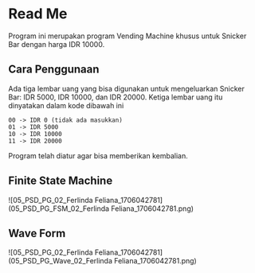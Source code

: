 # Read Me

Program ini merupakan program Vending Machine khusus untuk Snicker Bar dengan harga IDR 10000.

## Cara Penggunaan

Ada tiga lembar uang yang bisa digunakan untuk mengeluarkan Snicker Bar: IDR 5000, IDR 10000, dan IDR 20000. Ketiga lembar uang itu dinyatakan dalam kode dibawah ini

```
00 -> IDR 0 (tidak ada masukkan)
01 -> IDR 5000
10 -> IDR 10000
11 -> IDR 20000
```

Program telah diatur agar bisa memberikan kembalian.

## Finite State Machine

![05_PSD_PG_02_Ferlinda Feliana_1706042781](05_PSD_PG_FSM_02_Ferlinda Feliana_1706042781.png)

## Wave Form

![05_PSD_PG_02_Ferlinda Feliana_1706042781](05_PSD_PG_Wave_02_Ferlinda Feliana_1706042781.png)
